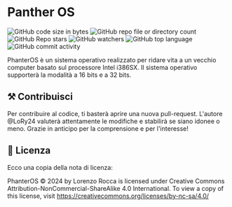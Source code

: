 # Panther OS
![GitHub code size in bytes](https://img.shields.io/github/languages/code-size/LoRy24/PhanterOS?style=for-the-badge)
![GitHub repo file or directory count](https://img.shields.io/github/directory-file-count/LoRy24/PhanterOS?style=for-the-badge)
![GitHub Repo stars](https://img.shields.io/github/stars/LoRy24/PhanterOS?style=for-the-badge)
![GitHub watchers](https://img.shields.io/github/watchers/LoRy24/PhanterOS?style=for-the-badge)
![GitHub top language](https://img.shields.io/github/languages/top/LoRy24/PhanterOS?style=for-the-badge)
![GitHub commit activity](https://img.shields.io/github/commit-activity/y/LoRy24/PhanterOS?style=for-the-badge)


PhanterOS è un sistema operativo realizzato per ridare vita a un vecchio computer basato sul processore Intel i386SX.
Il sistema operativo supporterà la modalità a 16 bits e a 32 bits.

## ⚒️ Contribuisci
Per contribuire al codice, ti basterà aprire una nuova pull-request. L'autore @LoRy24 valuterà attentamente le modifiche e stabilirà se siano idonee o meno. Grazie in anticipo per la comprensione e per l'interesse!

## 📝 Licenza
Ecco una copia della nota di licenza:

PhanterOS © 2024 by Lorenzo Rocca is licensed under Creative Commons Attribution-NonCommercial-ShareAlike 4.0 International. To view a copy of this license, visit https://creativecommons.org/licenses/by-nc-sa/4.0/
